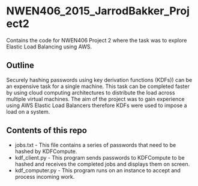 # NWEN406_2015_JarrodBakker_Project2
Contains the code for NWEN406 Project 2 where the task was to explore Elastic Load Balancing using AWS.

## Outline
Securely hashing passwords using key derivation functions (KDFs)) can be an expensive task for a single machine. This task can be completed faster by using cloud computing architectures to distribute the load across multiple virtual machines. The aim of the project was to gain experience using AWS Elastic Load Balancers therefore KDFs were used to impose a load on a system.

## Contents of this repo
- jobs.txt - This file contains a series of passwords that need to be hashed by KDFCompute.
- kdf_client.py - This program sends passwords to KDFCompute to be hashed and receives the completed jobs and displays them on screen.
- kdf_computer.py - This program runs on an instance to accept and process incoming work.
